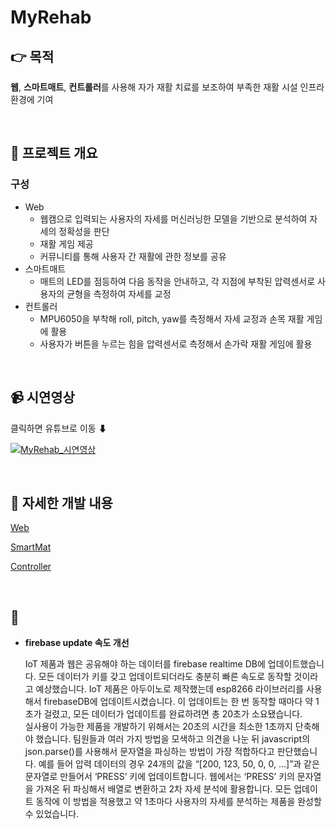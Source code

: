 # MyRehab

## 👉 목적

**웹**, **스마트매트**, **컨트롤러**를 사용해 자가 재활 치료를 보조하여 부족한 재활 시설 인프라 환경에 기여

<br>

## 🔎 프로젝트 개요

 
### 구성
+ Web
  + 웹캠으로 입력되는 사용자의 자세를 머신러닝한 모델을 기반으로 분석하여 자세의 정확성을 판단 
  + 재활 게임 제공 
  + 커뮤니티를 통해 사용자 간 재활에 관한 정보를 공유
+ 스마트매트
  + 매트의 LED를 점등하여 다음 동작을 안내하고, 각 지점에 부착된 압력센서로 사용자의 균형을 측정하여 자세를 교정
+ 컨트롤러 
  + MPU6050을 부착해 roll, pitch, yaw를 측정해서 자세 교정과 손목 재활 게임에 활용 
  + 사용자가 버튼을 누르는 힘을 압력센서로 측정해서 손가락 재활 게임에 활용

 
<br>

## 📹 시연영상

클릭하면 유튜브로 이동 ⬇

[![MyRehab_시연영상](http://img.youtube.com/vi/qF2fW21TfUo/0.jpg)](https://youtu.be/qF2fW21TfUo?t=0s) 

<br>

## 🧐 자세한 개발 내용

[Web](./web.md)

[SmartMat](./smartmat.md)

[Controller](./controller.md)

<br>

## 🔨 

+ **firebase update 속도 개선**

   IoT 제품과 웹은 공유해야 하는 데이터를 firebase realtime DB에 업데이트했습니다. 모든 데이터가 키를 갖고 업데이트되더라도 충분히 빠른 속도로 동작할 것이라고 예상했습니다. IoT 제품은 아두이노로 제작했는데 esp8266 라이브러리를 사용해서 firebaseDB에 업데이트시켰습니다. 이 업데이트는 한 번 동작할 때마다 약 1초가 걸렸고, 모든 데이터가 업데이트를 완료하려면 총 20초가 소요됐습니다. <br>
 실사용이 가능한 제품을 개발하기 위해서는 20초의 시간을 최소한 1초까지 단축해야 했습니다. 팀원들과 여러 가지 방법을 모색하고 의견을 나눈 뒤 javascript의 json.parse()를 사용해서 문자열을 파싱하는 방법이 가장 적합하다고 판단했습니다. 예를 들어 압력 데이터의 경우 24개의 값을 “[200, 123, 50, 0, 0, …]”과 같은 문자열로 만들어서 ‘PRESS’ 키에 업데이트합니다. 웹에서는 ‘PRESS’ 키의 문자열을 가져온 뒤 파싱해서 배열로 변환하고 2차 자세 분석에 활용합니다. 모든 업데이트 동작에 이 방법을 적용했고 약 1초마다 사용자의 자세를 분석하는 제품을 완성할 수 있었습니다.
